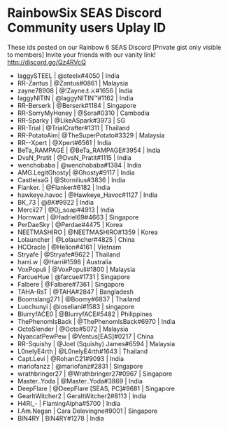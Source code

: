 # RainbowSix SEAS Discord Community users Uplay ID

These ids posted on our Rainbow 6 SEAS Discord [Private gist only visible to members] Invite your friends with our vanity link! http://discord.gg/Qz4RVcQ



 - laggySTEEL | @steelx#4050 | India
 - RR-Zantus | @Zantus#0861  | Malaysia
 - zayne78908 | @!Zayne:anchor::crossed_swords:#1656   | India
 - laggyNITIN | @laggyNITIN:tm:#1162 | India
 - RR-Berserk | @Berserk#1184  | Singapore
 - RR-SorryMyHoney | @Sora#0310 | Cambodia
 - RR-Sparky | @LikeASpark#3973  | SG
 - RR-Trial | @TrialCrafter#1311   | Thailand
 - RR-PotatoAim| @TheSuperPotato#3329 | Malaysia
 - RR--Xpert | @Xpert#6561  | India
 - BeTa_RAMPAGE | @BeTa_RAMPAGE#3954 | India
 - DvsN_Pratit | @DvsN_Pratit#1115  | India
 - wenchobaba | @wenchobaba#1384 | India
 - AMG.LegitGhosty| @Ghosty#9117  | India
 - CastleisaG | @Stornilius#3836  | India
 - Flanker. | @Flanker#6182  | India
 - hawkeye.havoc | @Hawkeye_Havoc#1127  | India
 - BK_73 | @$BK$#9922  | India
 - Mercii27 | @Dj_soap#4913  | India
 - Hornwart | @Hadriel69#4663  | Singapore
 - PerDaeSky | @Perdae#4475 | Korea
 - NEETMASHIRO | @NEETMASHIRO#1359  | Korea
 - Lolauncher | @Lolauncher#4825 | China
 - HCOracle | @Helion#4161  | Vietnam
 - Stryafe | @Stryafe#9622  |  Thailand
 - harri.w | @Harri#1598  | Australia
 - VoxPopuli | @VoxPopuli#1800 | Malaysia
 - FarcueHue | @farcue#1731  | Singapore
 - Falbere | @Falbere#7361   | Singapore
 - TAHA-RsT | @TAHA#2847 | Bangladesh
 - Boomslang271 | @Boomy#6837 | Thailand
 - Luochunyi | @ioseliani#1583 | singapore
 - BlurryfACE0 | @BlurryfACE#5482 | Philippines
 - ThePhenomIsBack | @ThePhenomIsBack#6970  | India
 - OctoSlender | @Octo#5072 | Malaysia
 - NyancatPewPew | @Ventus[EAS]#0217  | China
 - RR-Squishy | @Joel (Squishy) James#6594   | Malaysia
 - L0nelyE4rth | @L0nelyE4rth#1643  | Thailand
 - Capt.Levi | @RohanC21#9093  | India
 - mariofanzz | @mariofanz#2831   | Singapore
 - wrathbringer27 | @Wrathbringer27#0967  | Singapore
 - Master..Yoda | @Master..Yoda#3869  | India
 - DeepFlare | @DeepFlare [SEAS, PC]#9681 | Singapore
 - GearltWitcher2 | GeraltWitcher2#8113 | India
 - H4RI_- | FlamingAlpha#5700 | India
 - I.Am.Negan | Cara Delevingne#9001 | Singapore
 - BlN4RY | BlN4RY#1278 | India
